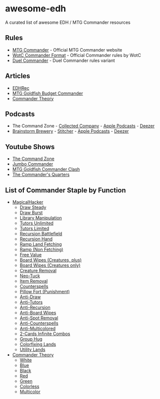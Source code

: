 # awesome-edh
A curated list of awesome EDH / MTG Commander resources

## Rules
- [MTG Commander](www.mtgcommander.net) - Official MTG Commander website
- [WotC Commander Format](https://magic.wizards.com/en/content/commander-format) - Official Commander rules by WotC
- [Duel Commander](http://www.duelcommander.com) - Duel Commander rules variant

## Articles
- [EDHRec](https://articles.edhrec.com)
- [MTG Goldfish Budget Commander](https://www.mtggoldfish.com/series/budget-commander)
- [Commander Theory](http://commandertheory.com/general)

## Podcasts
- The Command Zone - [Collected Company](https://commandzone.collected.company) - [Apple Podcasts](https://itunes.apple.com/podcast/the-command-zone/id898023861) - [Deezer](https://www.deezer.com/show/45025)
- [Brainstorm Brewery](http://brainstormbrewery.com) - [Stitcher](http://www.stitcher.com/podcast/brainstorm-brewery) - [Apple Podcasts](https://itunes.apple.com/podcast/brainstorm-brewery-brainstorm/id977062606) - [Deezer](https://www.deezer.com/show/7445)

## Youtube Shows
- [The Command Zone](https://www.youtube.com/channel/UCLsiaNUb42gRAP7ewbJ0ecQ/videos)
- [Jumbo Commander](https://www.youtube.com/channel/UCPqT2ULat4WIzWKqpAAOlIQ/videos)
- [MTG Goldfish Commander Clash](https://www.youtube.com/channel/UCZAZTSd0xnor7hJFmINIBIw/videos)
- [The Commander's Quarters](https://www.youtube.com/channel/UC-w5MNByr4SNy3z2232sj0g/videos)

## List of Commander Staple by Function
- [MagicalHacker](https://tappedout.net/users/MagicalHacker)
  - [Draw Steady](https://tappedout.net/mtg-decks/mh-draw-steady)
  - [Draw Burst](https://tappedout.net/mtg-decks/mh-draw-burst)
  - [Library Manipulation](https://tappedout.net/mtg-decks/mh-library-manipulation)
  - [Tutors Unlimited](https://tappedout.net/mtg-decks/mh-tutors-unlimited)
  - [Tutors Limited](https://tappedout.net/mtg-decks/mh-tutors-limited)
  - [Recursion Battlefield](https://tappedout.net/mtg-decks/mh-recursion-battlefield)
  - [Recursion Hand](https://tappedout.net/mtg-decks/mh-recurion-hand)
  - [Ramp Land Fetching](https://tappedout.net/mtg-decks/mh-ramp-land-fetching)
  - [Ramp (Non Fetching)](https://tappedout.net/mtg-decks/mh-ramp-nonfetching)
  - [Free Value](https://tappedout.net/mtg-decks/mh-free-value)
  - [Board Wipes (Creatures, plus)](https://tappedout.net/mtg-decks/mh-board-wipes-plus)
  - [Board Wipes (Creatures only)](https://tappedout.net/mtg-decks/mh-board-wipes-creatures)
  - [Creature Removal](https://tappedout.net/mtg-decks/mh-creature-removal)
  - [Neo-Tuck](https://tappedout.net/mtg-decks/mh-tuck)
  - [Item Removal](https://tappedout.net/mtg-decks/mh-item-removal)
  - [Counterspells](https://tappedout.net/mtg-decks/mh-counterspells)
  - [Pillow Fort (Punishment)](https://tappedout.net/mtg-decks/mh-punishments)
  - [Anti-Draw](https://tappedout.net/mtg-decks/mh-anti-draw)
  - [Anti-Tutors](https://tappedout.net/mtg-decks/mh-anti-tutors)
  - [Anti-Recursion](https://tappedout.net/mtg-decks/mh-anti-recursion)
  - [Anti-Board Wipes](https://tappedout.net/mtg-decks/mh-anti-board-wipes)
  - [Anti-Spot Removal](https://tappedout.net/mtg-decks/mh-anti-spot-removal)
  - [Anti-Counterspells](https://tappedout.net/mtg-decks/mh-anti-counterspells)
  - [Anti-Multicolored](https://tappedout.net/mtg-decks/mh-anti-multicolored)
  - [2-Cards Infinite Combos](https://tappedout.net/mtg-decks/mh-infinite)
  - [Group Hug](https://tappedout.net/mtg-decks/mh-group-hug)
  - [Colorfixing Lands](https://tappedout.net/mtg-decks/mh-colorfixing)
  - [Utility Lands](https://tappedout.net/mtg-decks/mh-utility)
- [Commander Theory](http://commandertheory.com/Staples)
  - [White](http://commandertheory.com/white)
  - [Blue](http://commandertheory.com/blue)
  - [Black](http://commandertheory.com/black)
  - [Red](http://commandertheory.com/red)
  - [Green](http://commandertheory.com/green)
  - [Colorless](http://commandertheory.com/colorless)
  - [Multicolor](http://commandertheory.com/multicolor)

